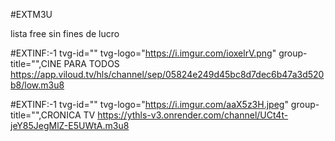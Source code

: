 #EXTM3U

lista free sin fines de lucro

#EXTINF:-1 tvg-id="" tvg-logo="https://i.imgur.com/ioxelrV.png" group-title="",CINE PARA TODOS
https://app.viloud.tv/hls/channel/sep/05824e249d45bc8d7dec6b47a3d520b8/low.m3u8

#EXTINF:-1 tvg-id="" tvg-logo="https://i.imgur.com/aaX5z3H.jpeg" group-title="",CRONICA TV
https://ythls-v3.onrender.com/channel/UCt4t-jeY85JegMlZ-E5UWtA.m3u8
